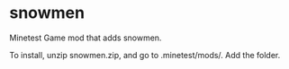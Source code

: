 # snowmen
Minetest Game mod that adds snowmen.

To install, unzip snowmen.zip, and go to .minetest/mods/. Add the folder.
